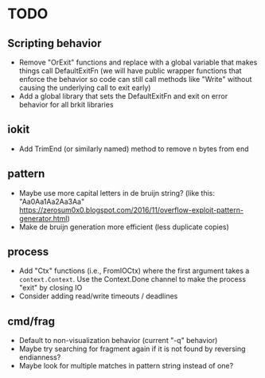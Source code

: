 # TODO

## Scripting behavior

- Remove "OrExit" functions and replace with a global variable that makes
  things call DefaultExitFn (we will have public wrapper functions that
  enforce the behavior so code can still call methods like "Write"
  without causing the underlying call to exit early)
- Add a global library that sets the DefaultExitFn and exit on error
  behavior for all brkit libraries

## iokit

- Add TrimEnd (or similarly named) method to remove n bytes from end

## pattern

- Maybe use more capital letters in de bruijn string?
  (like this: "Aa0Aa1Aa2Aa3Aa"
  https://zerosum0x0.blogspot.com/2016/11/overflow-exploit-pattern-generator.html)
- Make de bruijn generation more efficient (less duplicate copies)

## process

- Add "Ctx" functions (i.e., FromIOCtx) where the first argument takes
  a `context.Context`. Use the Context.Done channel to make the process
  "exit" by closing IO
- Consider adding read/write timeouts / deadlines

## cmd/frag

- Default to non-visualization behavior (current "-q" behavior)
- Maybe try searching for fragment again if it is not found by reversing
  endianness?
- Maybe look for multiple matches in pattern string instead of one?
